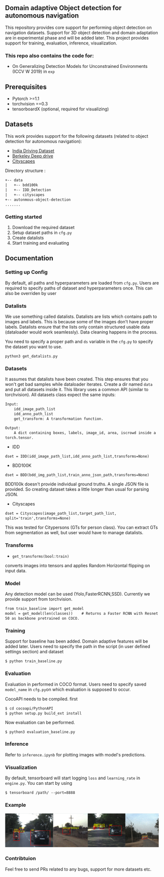 ## Domain adaptive Object detection for autonomous navigation 
This repository provides core support for performing object detection on navigation datasets. Support for 3D object detection and domain adaptation are in experimental phase and will be added later. This project provides support for training, evaluation, inference, visualization.

### This repo also contains the code for:
- On Generalizing Detection Models for Unconstrained Environments (ICCV W 2019) in `exp`

## Prerequisites
- Pytorch >=1.1
- torchvision ==0.3
- tensorboardX (optional, required for visualizing)

## Datasets
This work provides support for the following datasets (related to object detection for autonomous navigation):
- [India Driving Dataset](https://idd.insaan.iiit.ac.in/)
- [Berkeley Deep drive](https://bdd-data.berkeley.edu/)
- [Cityscapes](https://www.cityscapes-dataset.com/) 

Directory structure :
```
+-- data
|   +-- bdd100k
|   +-- IDD_Detection
|   +-- cityscapes
+-- autonmous-object-detection
.......
```
### Getting started
1. Download the required dataset
2. Setup dataset paths in `cfg.py`
3. Create datalists
4. Start training and evaluating

## Documentation

### Setting up Config
By default, all paths and hyperparameters are loaded from `cfg.py`. Users are required to specify paths of dataset and hyperparameters once.
This can also be overriden by user 

### Datalists
We use something called datalists. Datalists are lists which contains path to images and labels. This is because some of the images don't have proper labels. Datalists ensure that the lists only contain structured usable data (dataloader would work seamlessly). Data cleaning happens in the process.

You need to specify a proper path and `ds` variable in the `cfg.py` to specify the dataset you want to use.
```
python3 get_datalists.py
```

### Datasets
It assumes that datalists have been created. This step ensures that you won't get bad samples while dataloader iterates. Create a dir named `data` and put all datasets inside it.
This library uses a common API (similar to torchvision). 
All datasets class expect the same inputs:
```
Input:
    idd_image_path_list
    idd_anno_path_list
    get_transform: A transformation function.
```
```
Output:
    A dict containing boxes, labels, image_id, area, iscrowd inside a torch.tensor.
```
- IDD

```
dset = IDD(idd_image_path_list,idd_anno_path_list,transforms=None)
```

- BDD100K 

```
dset = BDD(bdd_img_path_list,train_anno_json_path,transforms=None)
```

BDD100k doesn't provide individual ground truths. A single JSON file is provided. So creating dataset takes a little longer than usual for parsing JSON.

- Cityscapes

```
dset = Cityscapes(image_path_list,target_path_list, split='train',transforms=None)
```

This was tested for Citypersons (GTs for person class). You can extract GTs from segmentation as well, but user would have to manage datalists.

### Transforms
- ```get_transforms(bool:train)```

converts images into tensors and applies Random Horizontal flipping on input data.

### Model
Any detection model can be used (Yolo,FasterRCNN,SSD). Currently we provide support from torchvision.

```
from train_baseline import get_model
model = get_model(len(classes))    # Returns a Faster RCNN with Resnet 50 as backbone pretrained on COCO.
```

### Training
Support for baseline has been added. Domain adaptive features will be added later.
Users need to specify the path in the script (in user defined settings section) and dataset 

```
$ python train_baseline.py
```

### Evaluation
Evaluation in performed in COCO format. Users need to specify saved `model_name` in `cfg.py`on which evaluation is supposed to occur.

CocoAPI needs to be compiled. first
```
$ cd cocoapi/PythonAPI
$ python setup.py build_ext install
```

Now evaluation can be performed.

```
$ python3 evaluation_baseline.py
```

### Inference

Refer to `inference.ipynb` for plotting images with model's predictions.

### Visualization

By default, tensorboard will start logging `loss` and `learning_rate` in `engine.py`. You can start by using
```
$ tensorboard /path/ --port=8888
```

### Example

![img](assets/eval_baseline_idd.PNG)

### Contribtuion

Feel free to send PRs related to any bugs, support for more datasets etc. 
